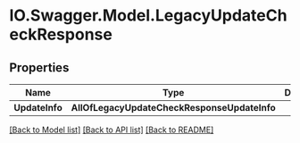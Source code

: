 # IO.Swagger.Model.LegacyUpdateCheckResponse
## Properties

Name | Type | Description | Notes
------------ | ------------- | ------------- | -------------
**UpdateInfo** | **AllOfLegacyUpdateCheckResponseUpdateInfo** |  | 

[[Back to Model list]](../README.md#documentation-for-models) [[Back to API list]](../README.md#documentation-for-api-endpoints) [[Back to README]](../README.md)

